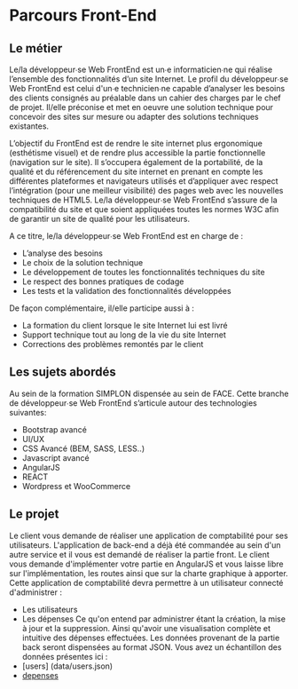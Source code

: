# Parcours Front-End
## Le métier
Le/la développeur∙se Web Front­End est un∙e informaticien∙ne qui réalise l’ensemble des fonctionnalités d’un site Internet. Le profil du développeur∙se Web Front­End est celui d'un∙e technicien∙ne capable d’analyser les besoins des clients consignés au préalable dans un cahier des charges par le chef de projet. Il/elle préconise et met en oeuvre une solution technique pour concevoir des sites sur mesure ou adapter des solutions techniques existantes. 

L’objectif du Front­End est de rendre le site internet plus ergonomique (esthétisme visuel) et de rendre plus accessible la partie fonctionnelle (navigation sur le site). Il s’occupera également de la portabilité, de la qualité et du référencement du site internet en prenant en compte les différentes plateformes et navigateurs utilisés et d’appliquer avec respect 
l’intégration (pour une meilleur visibilité) des pages web avec les nouvelles techniques de HTML5. Le/la développeur∙se Web Front­End s’assure de la compatibilité du site et que soient appliquées toutes les normes W3C afin de garantir un site de qualité pour les utilisateurs. 
 
A ce titre, le/la développeur∙se Web Front­End est en charge de : 
* L’analyse des besoins  
* Le choix de la solution technique  
* Le développement de toutes les fonctionnalités techniques du site  
* Le respect des bonnes pratiques de codage  
* Les tests et la validation des fonctionnalités développées 

De façon complémentaire, il/elle participe aussi à : 
* La formation du client lorsque le site Internet lui est livré 
* Support technique tout au long de la vie du site Internet  
* Corrections des problèmes remontés par le client 

## Les sujets abordés

 Au sein de la formation SIMPLON dispensée au sein de FACE. Cette branche de développeur∙se Web Front­End s’articule autour des technologies suivantes:

* Bootstrap avancé
* UI/UX
* CSS Avancé (BEM, SASS, LESS..)
* Javascript avancé
* AngularJS 
* REACT
* Wordpress et WooCommerce


## Le projet
Le client vous demande de réaliser une application de comptabilité pour ses utilisateurs. 
L'application de back-end a déjà été commandée au sein d'un autre service et il vous est demandé de réaliser la partie front. Le client vous demande d'implémenter votre partie en AngularJS et vous laisse libre sur l'implémentation, les routes ainsi que sur la charte graphique à apporter. 
Cette application de comptabilité devra permettre à un utilisateur connecté d'administrer : 
* Les utilisateurs
* Les dépenses
Ce qu'on entend par administrer étant la création, la mise à jour et la suppression. Ainsi qu'avoir une visualisation complète et intuitive des dépenses effectuées. 
Les données provenant de la partie back seront dispensées au format JSON. Vous avez un échantillon des données présentes ici : 
* [users] (data/users.json)
* [depenses](data/depenses.json)





